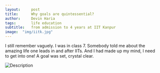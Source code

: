 ```yaml
---
layout:     post
title:      Why goals are quintessential?
author:     Devin Haria
tags: 		life education
subtitle:  	from admission to 4 years at IIT Kanpur
image:  "img/iitk.jpg"  
---
```

<!-- Start Writing Below in Markdown -->

I still remember vaguely. I was in class 7. Somebody told me about the amazing life one leads in and after IITs. And I had made up my mind, I need to get into one! A goal was set, crystal clear. 

![Description](http://devinharia.github.io/blog/img/iitk.jpg)
